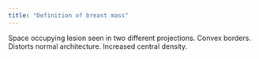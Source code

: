 ```yaml
---
title: "Definition of breast mass"
---
```

Space occupying lesion seen in two different projections. Convex borders. Distorts normal architecture. Increased central density.

